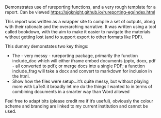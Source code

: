 Demonstrates use of rureporting functions, and a very rough template for a report. Can be viewed https://sjgknight.github.io/rureporting-eg/index.html

This report was written as a wrapper site to compile a set of outputs, along with their rationale and the overarching narrative. It was written using a tool called bookdown, with the aim to make it easier to navigate the materials without getting lost (and to support export to other formats like PDF).

This dummy demonstates two key things:

* The - very messy - rureporting package, primarily the function include_doc which will either iframe embed documents (pptx, docx, pdf - all converted to pdf); or merge docs into a single PDF; a function include_frag will take a docx and convert to markdown for inclusion in the html.
* Show how the files were setup…it’s quite messy, but without playing more with LaTeX it broadly let me do the things I wanted to in terms of combining documents in a smarter way than Word allowed

Feel free to adapt bits (please credit me if it’s useful), obviously the colour scheme and branding are linked to my current institution and cannot be used.
